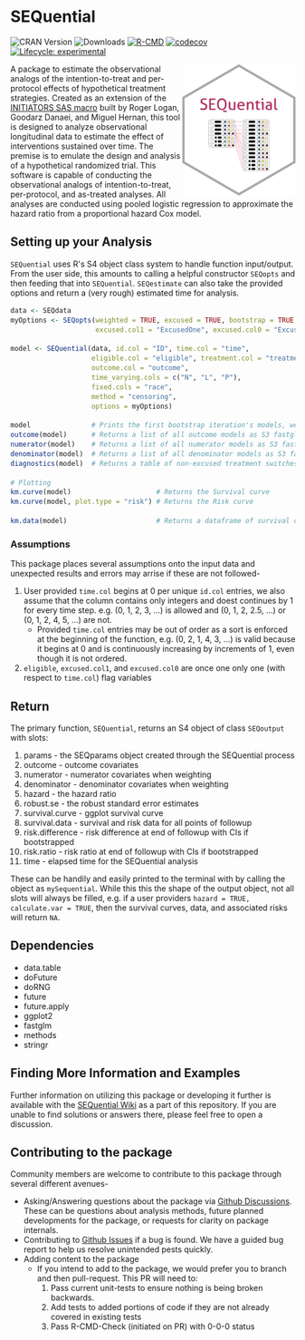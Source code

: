# SEQuential
<!-- badges: start -->
![CRAN Version](https://www.r-pkg.org/badges/version/SEQuential)
![Downloads](https://cranlogs.r-pkg.org/badges/grand-total/SEQuential)
[![R-CMD](https://github.com/CausalInference/SEQuential-private/actions/workflows/R-CMD-check.yaml/badge.svg)](https://github.com/CausalInference/SEQuential-private/actions/workflows/R-CMD-check.yaml)
[![codecov](https://codecov.io/gh/CausalInference/SEQuential/graph/badge.svg?token=MHEN30AF08)](https://codecov.io/gh/CausalInference/SEQuential)
[![Lifecycle: experimental](https://img.shields.io/badge/lifecycle-experimental-orange.svg)](https://lifecycle.r-lib.org/articles/stages.html#experimental)
<!-- badges: end -->

<img align="right" src="SEQuential.png" style="float" width="200">

A package to estimate the observational analogs of the intention-to-treat and per-protocol effects of hypothetical treatment strategies. Created as an extension of the [INITIATORS SAS macro](https://www.ncbi.nlm.nih.gov/pmc/articles/PMC3613145/) built by Roger Logan, Goodarz Danaei, and Miguel Hernan, this tool is designed to analyze observational longitudinal data to estimate the effect of interventions sustained over time. The premise is to emulate the design and analysis of a hypothetical randomized trial. This software is capable of conducting the observational analogs of intention-to-treat, per-protocol, and as-treated analyses. All analyses are conducted using pooled logistic regression to approximate the hazard ratio from a proportional hazard Cox model.

## Setting up your Analysis

`SEQuential` uses R's S4 object class system to handle function input/output. From the user side, this amounts to calling a helpful constructor `SEQopts` and then feeding that into `SEQuential`. `SEQestimate` can also take the provided options and return a (very rough) estimated time for analysis.

```r
data <- SEQdata
myOptions <- SEQopts(weighted = TRUE, excused = TRUE, bootstrap = TRUE,
                     excused.col1 = "ExcusedOne", excused.col0 = "ExcusedZero")

model <- SEQuential(data, id.col = "ID", time.col = "time",
                    eligible.col = "eligible", treatment.col = "treatment", 
                    outcome.col = "outcome", 
                    time_varying.cols = c("N", "L", "P"),
                    fixed.cols = "race",
                    method = "censoring",
                    options = myOptions)

model               # Prints the first bootstrap iteration's models, weight statistics, and diagnostic tables
outcome(model)      # Returns a list of all outcome models as S3 fastglm objects over the course of bootstrapping
numerator(model)    # Returns a list of all numerator models as S3 fastglm objects over the course of bootstrapping 
denominator(model)  # Returns a list of all denominator models as S3 fastglm objects over the course of bootstrapping 
diagnostics(model)  # Returns a table of non-excused treatment switches and both unique and non-unique outcomes

# Plotting
km.curve(model)                     # Returns the Survival curve
km.curve(model, plot.type = "risk") # Returns the Risk curve

km.data(model)                      # Returns a dataframe of survival data in long-format for other analysis/plotting
```

### Assumptions

This package places several assumptions onto the input data and unexpected results and errors may arrise if these are not followed-

1. User provided `time.col` begins at 0 per unique `id.col` entries, we also assume that the column contains only integers and doest continues by 1 for every time step. e.g. (0, 1, 2, 3, ...) is allowed and (0, 1, 2, 2.5, ...) or (0, 1, 2, 4, 5, ...) are not.
    - Provided `time.col` entries may be out of order as a sort is enforced at the beginning of the function, e.g. (0, 2, 1, 4, 3, ...) is valid because it begins at 0 and is continuously increasing by increments of 1, even though it is not ordered.
2. `eligible`, `excused.col1`, and `excused.col0` are once one only one (with respect to `time.col`) flag variables 

## Return

The primary function, `SEQuential`, returns an S4 object of class `SEQoutput` with slots:

1. params - the SEQparams object created through the SEQuential process
2. outcome - outcome covariates
3. numerator - numerator covariates when weighting
4. denominator - denominator covariates when weighting
5. hazard - the hazard ratio
6. robust.se - the robust standard error estimates
7. survival.curve - ggplot survival curve
8. survival.data - survival and risk data for all points of followup
9. risk.difference - risk difference at end of followup with CIs if bootstrapped
10. risk.ratio - risk ratio at end of followup with CIs if bootstrapped
11. time - elapsed time for the SEQuential analysis

These can be handily and easily printed to the terminal with by calling the object as `mySequential`. While this this the shape of the output object, not all slots will always be filled, e.g. if a user providers `hazard = TRUE, calculate.var = TRUE`, then the survival curves, data, and associated risks will return `NA`.

## Dependencies

- data.table
- doFuture
- doRNG
- future
- future.apply
- ggplot2
- fastglm
- methods
- stringr

## Finding More Information and Examples

Further information on utilizing this package or developing it further is available with the [SEQuential Wiki](https://github.com/CausalInference/SEQuential/wiki) as a part of this repository. If you are unable to find solutions or answers there, please feel free to open a discussion.

## Contributing to the package

Community members are welcome to contribute to this package through several different avenues-

- Asking/Answering questions about the package via [Github Discussions](https://github.com/CausalInference/SEQuential/discussions/categories/q-a). These can be questions about analysis methods, future planned developments for the package, or requests for clarity on package internals.
- Contributing to [Github Issues](https://github.com/CausalInference/SEQuential/issues) if a bug is found. We have a guided bug report to help us resolve unintended pests quickly.
- Adding content to the package
    - If you intend to add to the package, we would prefer you to branch and then pull-request. This PR will need to:
        1. Pass current unit-tests to ensure nothing is being broken backwards.
        2. Add tests to added portions of code if they are not already covered in existing tests
        3. Pass R-CMD-Check (initiated on PR) with 0-0-0 status